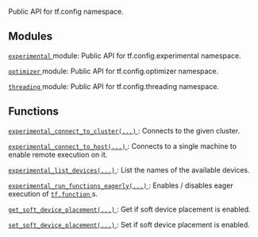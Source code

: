 Public API for tf.config namespace.

## Modules
[ `experimental` ](https://tensorflow.google.cn/api_docs/python/tf/compat/v2/config/experimental) module: Public API for tf.config.experimental namespace.

[ `optimizer` ](https://tensorflow.google.cn/api_docs/python/tf/compat/v2/config/optimizer) module: Public API for tf.config.optimizer namespace.

[ `threading` ](https://tensorflow.google.cn/api_docs/python/tf/compat/v2/config/threading) module: Public API for tf.config.threading namespace.

## Functions
[ `experimental_connect_to_cluster(...)` ](https://tensorflow.google.cn/api_docs/python/tf/config/experimental_connect_to_cluster): Connects to the given cluster.

[ `experimental_connect_to_host(...)` ](https://tensorflow.google.cn/api_docs/python/tf/config/experimental_connect_to_host): Connects to a single machine to enable remote execution on it.

[ `experimental_list_devices(...)` ](https://tensorflow.google.cn/api_docs/python/tf/config/experimental_list_devices): List the names of the available devices.

[ `experimental_run_functions_eagerly(...)` ](https://tensorflow.google.cn/api_docs/python/tf/config/experimental_run_functions_eagerly): Enables / disables eager execution of [ `tf.function` ](https://tensorflow.google.cn/api_docs/python/tf/function)s.

[ `get_soft_device_placement(...)` ](https://tensorflow.google.cn/api_docs/python/tf/config/get_soft_device_placement): Get if soft device placement is enabled.

[ `set_soft_device_placement(...)` ](https://tensorflow.google.cn/api_docs/python/tf/config/set_soft_device_placement): Set if soft device placement is enabled.

